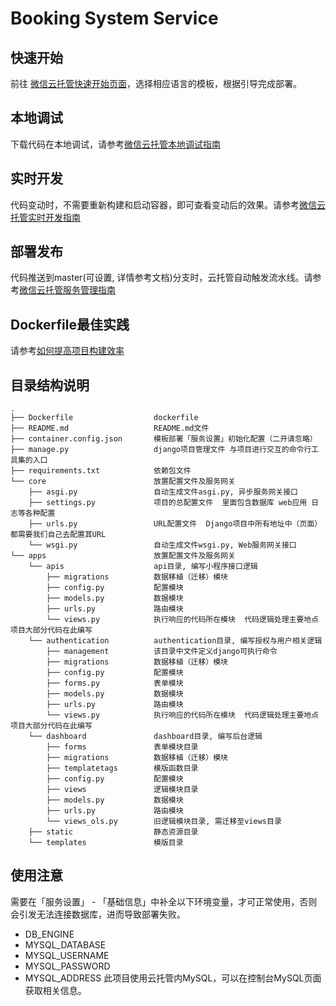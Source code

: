 # Booking System Service

## 快速开始
前往 [微信云托管快速开始页面](https://developers.weixin.qq.com/miniprogram/dev/wxcloudrun/src/basic/guide.html)，选择相应语言的模板，根据引导完成部署。

## 本地调试
下载代码在本地调试，请参考[微信云托管本地调试指南](https://developers.weixin.qq.com/miniprogram/dev/wxcloudrun/src/guide/debug/)

## 实时开发
代码变动时，不需要重新构建和启动容器，即可查看变动后的效果。请参考[微信云托管实时开发指南](https://developers.weixin.qq.com/miniprogram/dev/wxcloudrun/src/guide/debug/dev.html)

## 部署发布
代码推送到master(可设置, 详情参考文档)分支时，云托管自动触发流水线。请参考[微信云托管服务管理指南](https://developers.weixin.qq.com/miniprogram/dev/wxcloudrun/src/guide/service/pipeline.html#%E6%B5%81%E6%B0%B4%E7%BA%BF)

## Dockerfile最佳实践
请参考[如何提高项目构建效率](https://developers.weixin.qq.com/miniprogram/dev/wxcloudrun/src/scene/build/speed.html)


## 目录结构说明
~~~
.
├── Dockerfile                  dockerfile
├── README.md                   README.md文件
├── container.config.json       模板部署「服务设置」初始化配置（二开请忽略）
├── manage.py                   django项目管理文件 与项目进行交互的命令行工具集的入口
├── requirements.txt            依赖包文件
└── core                        放置配置文件及服务网关
    ├── asgi.py                 自动生成文件asgi.py, 异步服务网关接口
    ├── settings.py             项目的总配置文件  里面包含数据库 web应用 日志等各种配置
    ├── urls.py                 URL配置文件  Django项目中所有地址中（页面）都需要我们自己去配置其URL
    └── wsgi.py                 自动生成文件wsgi.py, Web服务网关接口
└── apps                        放置配置文件及服务网关
    └── apis                    api目录, 编写小程序接口逻辑
        ├── migrations          数据移植（迁移）模块
        ├── config.py           配置模块
        ├── models.py           数据模块
        ├── urls.py             路由模块
        └── views.py            执行响应的代码所在模块  代码逻辑处理主要地点  项目大部分代码在此编写
    └── authentication          authentication目录, 编写授权与用户相关逻辑
        ├── management          该目录中文件定义django可执行命令
        ├── migrations          数据移植（迁移）模块
        ├── config.py           配置模块
        ├── forms.py            表单模块
        ├── models.py           数据模块
        ├── urls.py             路由模块
        └── views.py            执行响应的代码所在模块  代码逻辑处理主要地点  项目大部分代码在此编写
    └── dashboard               dashboard目录, 编写后台逻辑
        ├── forms               表单模块目录
        ├── migrations          数据移植（迁移）模块
        ├── templatetags        模版函数目录
        ├── config.py           配置模块
        ├── views               逻辑模块目录
        ├── models.py           数据模块
        ├── urls.py             路由模块
        └── views_ols.py        旧逻辑模块目录, 需迁移至views目录
    ├── static                  静态资源目录
    └── templates               模版目录
~~~


## 使用注意
需要在「服务设置」 - 「基础信息」中补全以下环境变量，才可正常使用，否则会引发无法连接数据库，进而导致部署失败。
- DB_ENGINE
- MYSQL_DATABASE
- MYSQL_USERNAME
- MYSQL_PASSWORD
- MYSQL_ADDRESS
此项目使用云托管内MySQL，可以在控制台MySQL页面获取相关信息。

